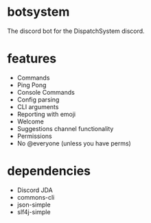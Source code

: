 # botsystem
The discord bot for the DispatchSystem discord.

# features
* Commands
* Ping Pong
* Console Commands
* Config parsing
* CLI arguments
* Reporting with emoji
* Welcome
* Suggestions channel functionality
* Permissions
* No @everyone (unless you have perms)

# dependencies
* Discord JDA
* commons-cli
* json-simple
* slf4j-simple
